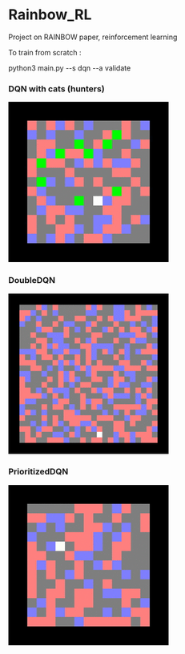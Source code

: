 # Rainbow_RL
Project on RAINBOW paper, reinforcement learning

To train from scratch : 

python3 main.py --s dqn --a validate



### DQN with cats (hunters)

![](gif/dqn180.gif)

### DoubleDQN

![](gif/double_dqn9.gif)

### PrioritizedDQN

![](gif/prioritized_dqn190.gif)